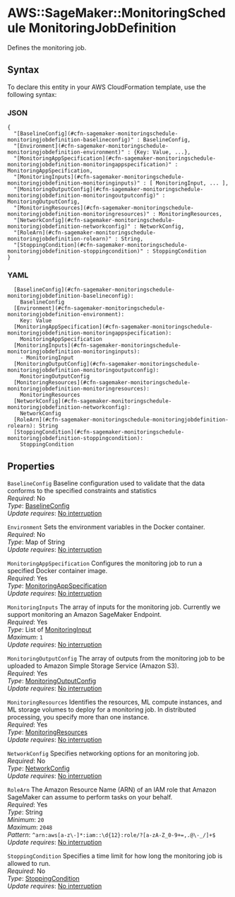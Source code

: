 # AWS::SageMaker::MonitoringSchedule MonitoringJobDefinition<a name="aws-properties-sagemaker-monitoringschedule-monitoringjobdefinition"></a>

Defines the monitoring job\.

## Syntax<a name="aws-properties-sagemaker-monitoringschedule-monitoringjobdefinition-syntax"></a>

To declare this entity in your AWS CloudFormation template, use the following syntax:

### JSON<a name="aws-properties-sagemaker-monitoringschedule-monitoringjobdefinition-syntax.json"></a>

```
{
  "[BaselineConfig](#cfn-sagemaker-monitoringschedule-monitoringjobdefinition-baselineconfig)" : BaselineConfig,
  "[Environment](#cfn-sagemaker-monitoringschedule-monitoringjobdefinition-environment)" : {Key: Value, ...},
  "[MonitoringAppSpecification](#cfn-sagemaker-monitoringschedule-monitoringjobdefinition-monitoringappspecification)" : MonitoringAppSpecification,
  "[MonitoringInputs](#cfn-sagemaker-monitoringschedule-monitoringjobdefinition-monitoringinputs)" : [ MonitoringInput, ... ],
  "[MonitoringOutputConfig](#cfn-sagemaker-monitoringschedule-monitoringjobdefinition-monitoringoutputconfig)" : MonitoringOutputConfig,
  "[MonitoringResources](#cfn-sagemaker-monitoringschedule-monitoringjobdefinition-monitoringresources)" : MonitoringResources,
  "[NetworkConfig](#cfn-sagemaker-monitoringschedule-monitoringjobdefinition-networkconfig)" : NetworkConfig,
  "[RoleArn](#cfn-sagemaker-monitoringschedule-monitoringjobdefinition-rolearn)" : String,
  "[StoppingCondition](#cfn-sagemaker-monitoringschedule-monitoringjobdefinition-stoppingcondition)" : StoppingCondition
}
```

### YAML<a name="aws-properties-sagemaker-monitoringschedule-monitoringjobdefinition-syntax.yaml"></a>

```
  [BaselineConfig](#cfn-sagemaker-monitoringschedule-monitoringjobdefinition-baselineconfig): 
    BaselineConfig
  [Environment](#cfn-sagemaker-monitoringschedule-monitoringjobdefinition-environment): 
    Key: Value
  [MonitoringAppSpecification](#cfn-sagemaker-monitoringschedule-monitoringjobdefinition-monitoringappspecification): 
    MonitoringAppSpecification
  [MonitoringInputs](#cfn-sagemaker-monitoringschedule-monitoringjobdefinition-monitoringinputs): 
    - MonitoringInput
  [MonitoringOutputConfig](#cfn-sagemaker-monitoringschedule-monitoringjobdefinition-monitoringoutputconfig): 
    MonitoringOutputConfig
  [MonitoringResources](#cfn-sagemaker-monitoringschedule-monitoringjobdefinition-monitoringresources): 
    MonitoringResources
  [NetworkConfig](#cfn-sagemaker-monitoringschedule-monitoringjobdefinition-networkconfig): 
    NetworkConfig
  [RoleArn](#cfn-sagemaker-monitoringschedule-monitoringjobdefinition-rolearn): String
  [StoppingCondition](#cfn-sagemaker-monitoringschedule-monitoringjobdefinition-stoppingcondition): 
    StoppingCondition
```

## Properties<a name="aws-properties-sagemaker-monitoringschedule-monitoringjobdefinition-properties"></a>

`BaselineConfig`  <a name="cfn-sagemaker-monitoringschedule-monitoringjobdefinition-baselineconfig"></a>
Baseline configuration used to validate that the data conforms to the specified constraints and statistics  
*Required*: No  
*Type*: [BaselineConfig](aws-properties-sagemaker-monitoringschedule-baselineconfig.md)  
*Update requires*: [No interruption](https://docs.aws.amazon.com/AWSCloudFormation/latest/UserGuide/using-cfn-updating-stacks-update-behaviors.html#update-no-interrupt)

`Environment`  <a name="cfn-sagemaker-monitoringschedule-monitoringjobdefinition-environment"></a>
Sets the environment variables in the Docker container\.  
*Required*: No  
*Type*: Map of String  
*Update requires*: [No interruption](https://docs.aws.amazon.com/AWSCloudFormation/latest/UserGuide/using-cfn-updating-stacks-update-behaviors.html#update-no-interrupt)

`MonitoringAppSpecification`  <a name="cfn-sagemaker-monitoringschedule-monitoringjobdefinition-monitoringappspecification"></a>
Configures the monitoring job to run a specified Docker container image\.  
*Required*: Yes  
*Type*: [MonitoringAppSpecification](aws-properties-sagemaker-monitoringschedule-monitoringappspecification.md)  
*Update requires*: [No interruption](https://docs.aws.amazon.com/AWSCloudFormation/latest/UserGuide/using-cfn-updating-stacks-update-behaviors.html#update-no-interrupt)

`MonitoringInputs`  <a name="cfn-sagemaker-monitoringschedule-monitoringjobdefinition-monitoringinputs"></a>
The array of inputs for the monitoring job\. Currently we support monitoring an Amazon SageMaker Endpoint\.  
*Required*: Yes  
*Type*: List of [MonitoringInput](aws-properties-sagemaker-monitoringschedule-monitoringinput.md)  
*Maximum*: `1`  
*Update requires*: [No interruption](https://docs.aws.amazon.com/AWSCloudFormation/latest/UserGuide/using-cfn-updating-stacks-update-behaviors.html#update-no-interrupt)

`MonitoringOutputConfig`  <a name="cfn-sagemaker-monitoringschedule-monitoringjobdefinition-monitoringoutputconfig"></a>
The array of outputs from the monitoring job to be uploaded to Amazon Simple Storage Service \(Amazon S3\)\.  
*Required*: Yes  
*Type*: [MonitoringOutputConfig](aws-properties-sagemaker-monitoringschedule-monitoringoutputconfig.md)  
*Update requires*: [No interruption](https://docs.aws.amazon.com/AWSCloudFormation/latest/UserGuide/using-cfn-updating-stacks-update-behaviors.html#update-no-interrupt)

`MonitoringResources`  <a name="cfn-sagemaker-monitoringschedule-monitoringjobdefinition-monitoringresources"></a>
Identifies the resources, ML compute instances, and ML storage volumes to deploy for a monitoring job\. In distributed processing, you specify more than one instance\.  
*Required*: Yes  
*Type*: [MonitoringResources](aws-properties-sagemaker-monitoringschedule-monitoringresources.md)  
*Update requires*: [No interruption](https://docs.aws.amazon.com/AWSCloudFormation/latest/UserGuide/using-cfn-updating-stacks-update-behaviors.html#update-no-interrupt)

`NetworkConfig`  <a name="cfn-sagemaker-monitoringschedule-monitoringjobdefinition-networkconfig"></a>
Specifies networking options for an monitoring job\.  
*Required*: No  
*Type*: [NetworkConfig](aws-properties-sagemaker-monitoringschedule-networkconfig.md)  
*Update requires*: [No interruption](https://docs.aws.amazon.com/AWSCloudFormation/latest/UserGuide/using-cfn-updating-stacks-update-behaviors.html#update-no-interrupt)

`RoleArn`  <a name="cfn-sagemaker-monitoringschedule-monitoringjobdefinition-rolearn"></a>
The Amazon Resource Name \(ARN\) of an IAM role that Amazon SageMaker can assume to perform tasks on your behalf\.  
*Required*: Yes  
*Type*: String  
*Minimum*: `20`  
*Maximum*: `2048`  
*Pattern*: `^arn:aws[a-z\-]*:iam::\d{12}:role/?[a-zA-Z_0-9+=,.@\-_/]+$`  
*Update requires*: [No interruption](https://docs.aws.amazon.com/AWSCloudFormation/latest/UserGuide/using-cfn-updating-stacks-update-behaviors.html#update-no-interrupt)

`StoppingCondition`  <a name="cfn-sagemaker-monitoringschedule-monitoringjobdefinition-stoppingcondition"></a>
Specifies a time limit for how long the monitoring job is allowed to run\.  
*Required*: No  
*Type*: [StoppingCondition](aws-properties-sagemaker-monitoringschedule-stoppingcondition.md)  
*Update requires*: [No interruption](https://docs.aws.amazon.com/AWSCloudFormation/latest/UserGuide/using-cfn-updating-stacks-update-behaviors.html#update-no-interrupt)